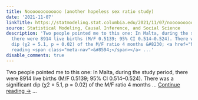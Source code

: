 ```yaml
---
title: Nooooooooooooo (another hopeless sex ratio study)
date: '2021-11-07'
linkTitle: https://statmodeling.stat.columbia.edu/2021/11/07/nooooooooooooo-another-hopeless-sex-ratio-study/
source: Statistical Modeling, Causal Inference, and Social Science
description: 'Two people pointed me to this one: In Malta, during the study period,
  there were 8914 live births (M/F 0.5139; 95% CI 0.514–0.524). There was a significant
  dip (χ2 = 5.1, p = 0.02) of the M/F ratio 4 months &#8230; <a href="https://statmodeling.stat.columbia.edu/2021/11/07/nooooooooooooo-another-hopeless-sex-ratio-study/">Continue
  reading <span class="meta-nav">&#8594;</span></a> ...'
disable_comments: true
---
```

Two people pointed me to this one: In Malta, during the study period, there were 8914 live births (M/F 0.5139; 95% CI 0.514–0.524). There was a significant dip (χ2 = 5.1, p = 0.02) of the M/F ratio 4 months &#8230; <a href="https://statmodeling.stat.columbia.edu/2021/11/07/nooooooooooooo-another-hopeless-sex-ratio-study/">Continue reading <span class="meta-nav">&#8594;</span></a> ...
